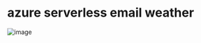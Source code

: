 ﻿# azure serverless email weather
![image](https://user-images.githubusercontent.com/59322515/190167997-4ec7b1f8-443d-4970-8a1d-74ae589edf62.png)

